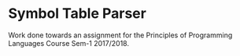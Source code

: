 # Symbol Table Parser

Work done towards an assignment for the Principles of Programming Languages Course Sem-1 2017/2018.
